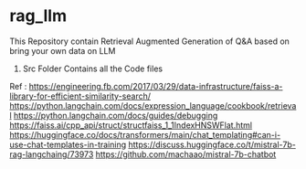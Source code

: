 # rag_llm
This Repository contain Retrieval Augmented Generation of Q&amp;A based on bring your own data on LLM 

1. Src Folder Contains all the Code files


Ref : 
https://engineering.fb.com/2017/03/29/data-infrastructure/faiss-a-library-for-efficient-similarity-search/
https://python.langchain.com/docs/expression_language/cookbook/retrieval
https://python.langchain.com/docs/guides/debugging
https://faiss.ai/cpp_api/struct/structfaiss_1_1IndexHNSWFlat.html
https://huggingface.co/docs/transformers/main/chat_templating#can-i-use-chat-templates-in-training
https://discuss.huggingface.co/t/mistral-7b-rag-langchaing/73973
https://github.com/machaao/mistral-7b-chatbot
